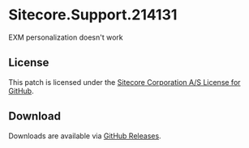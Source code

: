 # Sitecore.Support.214131
EXM personalization doesn't work

## License  
This patch is licensed under the [Sitecore Corporation A/S License for GitHub](https://github.com/sitecoresupport/Sitecore.Support.214131/blob/master/LICENSE).  

## Download  
Downloads are available via [GitHub Releases](https://github.com/sitecoresupport/Sitecore.Support.214131/releases).  
